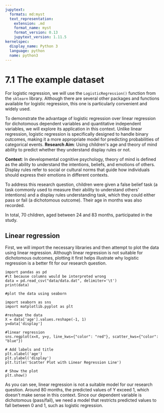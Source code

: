 ```yaml
---
jupytext:
  formats: md:myst
  text_representation:
    extension: .md
    format_name: myst
    format_version: 0.13
    jupytext_version: 1.11.5
kernelspec:
  display_name: Python 3
  language: python
  name: python3
---
```


# 7.1 The example dataset

For logistic regression, we will use the `LogisticRegression()` function from the `sklearn` library. Although there are several other packages and functions available for logistic regression, this one is particularly convenient and widely used.

To demonstrate the advantage of logistic regression over linear regression for dichotomous dependent variables and quantitative independent variables, we will explore its application in this context. Unlike linear regression, logistic regression is specifically designed to handle binary outcomes, making it a more appropriate model for predicting probabilities of categorical events.
**Research Aim**: Using children's age and theory of mind ability to predict whether they understand display rules or not.

**Context**: In developmental cognitive psychology, theory of mind is defined as the ability to understand the intentions, beliefs, and emotions of others. Display rules refer to social or cultural norms that guide how individuals should express their emotions in different contexts.

To address this research question, children were given a false belief task (a task commonly used to measure their ability to understand others' intentions) and a display rules understanding task, which they could either pass or fail (a dichotomous outcome). Their age in months was also recorded.

In total, 70 children, aged between 24 and 83 months, participated in the study.

## Linear regression
First, we will import the necessary libraries and then attempt to plot the data using linear regression. Although linear regression is not suitable for dichotomous outcomes, plotting it first helps illustrate why logistic regression is a better fit for our research question.

```{code-cell}
import pandas as pd
#\t because columns would be interpreted wrong
data = pd.read_csv("data/data.dat", delimiter='\t')
print(data)

```

```{code-cell}
#plot the data using seaborn

import seaborn as sns
import matplotlib.pyplot as plt

#reshape the data
X = data['age'].values.reshape(-1, 1)
y=data['display']

#linear regression
sns.regplot(x=X, y=y, line_kws={"color": "red"}, scatter_kws={"color": "blue"})

# Add labels and title
plt.xlabel('age')
plt.ylabel('display')
plt.title('Scatter Plot with Linear Regression Line')

# Show the plot
plt.show()

```
As you can see, linear regression is not a suitable model for our research question. Around 80 months, the predicted values of Y exceed 1, which doesn't make sense in this context. Since our dependent variable is dichotomous (pass/fail), we need a model that restricts predicted values to fall between 0 and 1, such as logistic regression.